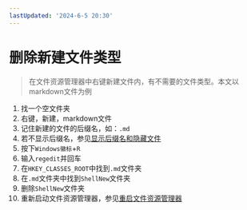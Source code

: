 ```yaml
---
lastUpdated: '2024-6-5 20:30'
---
```


# 删除新建文件类型

> 在文件资源管理器中右键新建文件内，有不需要的文件类型。本文以markdown文件为例

1. 找一个空文件夹
2. 右键，新建，markdown文件
3. 记住新建的文件的后缀名，如：```.md```
4. 若不显示后缀名，参见[显示后缀名和隐藏文件](/Windows相关/显示后缀名和隐藏文件.md)
5. 按下```Windows徽标```+```R```
6. 输入```regedit```并回车
7. 在```HKEY_CLASSES_ROOT```中找到```.md```文件夹
8. 在```.md```文件夹中找到```ShellNew```文件夹
9. 删除```ShellNew```文件夹
10. 重新启动文件资源管理器，参见[重启文件资源管理器](/Windows相关/重启文件资源管理器.md)